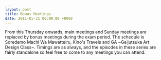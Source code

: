 ```yaml
---
layout: post
title: Bonus Meetings
date: 2011-05-31 00:00:00 +0000
---
```


From this Thursday onwards, main meetings and Sunday meetings are replaced by bonus meetings during the exam period. The schedule is Soredemo Machi Wa Mawatteiru, Kino's Travels and GA ~Geijutsuka Art Design Class~. Timings are as always, and the episodes in these series are fairly standalone so feel free to come to any meetings you can attend.
